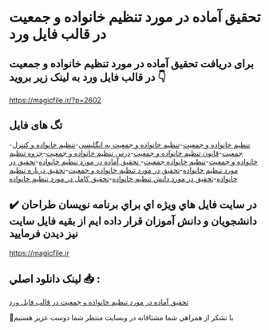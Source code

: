 # تحقیق آماده در مورد تنظیم خانواده و جمعیت در قالب فایل ورد

## برای دریافت تحقیق آماده در مورد تنظیم خانواده و جمعیت در قالب فایل ورد به لینک زیر بروید 👇

https://magicfile.ir/?p=2602

## تگ های فایل

-[تنظیم خانواده و جمعیت](https://magicfile.ir/product/%d8%aa%d8%ad%d9%82%d9%8a%d9%82-%d8%a2%d9%85%d8%a7%d8%af%d9%87-%d8%aa%d9%86%d8%b8%d9%8a%d9%85-%d8%ae%d8%a7%d9%86%d9%88%d8%a7%d8%af%d9%87-%d9%88-%d8%ac%d9%85%d8%b9%d9%8a%d8%aa-%d8%af%d8%b1-%d9%82%d8%a7%d9%84%d8%a8-%d9%81%d8%a7%d9%8a%d9%84-%d9%88%d8%b1%d8%af/)-[تنظیم خانواده و جمعیت به انگلیسی](https://magicfile.ir/product/%d8%aa%d8%ad%d9%82%d9%8a%d9%82-%d8%a2%d9%85%d8%a7%d8%af%d9%87-%d8%aa%d9%86%d8%b8%d9%8a%d9%85-%d8%ae%d8%a7%d9%86%d9%88%d8%a7%d8%af%d9%87-%d9%88-%d8%ac%d9%85%d8%b9%d9%8a%d8%aa-%d8%af%d8%b1-%d9%82%d8%a7%d9%84%d8%a8-%d9%81%d8%a7%d9%8a%d9%84-%d9%88%d8%b1%d8%af/)-[تنظیم خانواده و کنترل جمعیت](https://magicfile.ir/product/%d8%aa%d8%ad%d9%82%d9%8a%d9%82-%d8%a2%d9%85%d8%a7%d8%af%d9%87-%d8%aa%d9%86%d8%b8%d9%8a%d9%85-%d8%ae%d8%a7%d9%86%d9%88%d8%a7%d8%af%d9%87-%d9%88-%d8%ac%d9%85%d8%b9%d9%8a%d8%aa-%d8%af%d8%b1-%d9%82%d8%a7%d9%84%d8%a8-%d9%81%d8%a7%d9%8a%d9%84-%d9%88%d8%b1%d8%af/)-[قانون تنظيم خانواده و جمعيت](https://magicfile.ir/product/%d8%aa%d8%ad%d9%82%d9%8a%d9%82-%d8%a2%d9%85%d8%a7%d8%af%d9%87-%d8%aa%d9%86%d8%b8%d9%8a%d9%85-%d8%ae%d8%a7%d9%86%d9%88%d8%a7%d8%af%d9%87-%d9%88-%d8%ac%d9%85%d8%b9%d9%8a%d8%aa-%d8%af%d8%b1-%d9%82%d8%a7%d9%84%d8%a8-%d9%81%d8%a7%d9%8a%d9%84-%d9%88%d8%b1%d8%af/)-[درس تنظیم خانواده و جمعیت](https://magicfile.ir/product/%d8%aa%d8%ad%d9%82%d9%8a%d9%82-%d8%a2%d9%85%d8%a7%d8%af%d9%87-%d8%aa%d9%86%d8%b8%d9%8a%d9%85-%d8%ae%d8%a7%d9%86%d9%88%d8%a7%d8%af%d9%87-%d9%88-%d8%ac%d9%85%d8%b9%d9%8a%d8%aa-%d8%af%d8%b1-%d9%82%d8%a7%d9%84%d8%a8-%d9%81%d8%a7%d9%8a%d9%84-%d9%88%d8%b1%d8%af/)-[جزوه تنظیم خانواده و جمعیت](https://magicfile.ir/product/%d8%aa%d8%ad%d9%82%d9%8a%d9%82-%d8%a2%d9%85%d8%a7%d8%af%d9%87-%d8%aa%d9%86%d8%b8%d9%8a%d9%85-%d8%ae%d8%a7%d9%86%d9%88%d8%a7%d8%af%d9%87-%d9%88-%d8%ac%d9%85%d8%b9%d9%8a%d8%aa-%d8%af%d8%b1-%d9%82%d8%a7%d9%84%d8%a8-%d9%81%d8%a7%d9%8a%d9%84-%d9%88%d8%b1%d8%af/)-[تنظیم خانواده جمعیت](https://magicfile.ir/product/%d8%aa%d8%ad%d9%82%d9%8a%d9%82-%d8%a2%d9%85%d8%a7%d8%af%d9%87-%d8%aa%d9%86%d8%b8%d9%8a%d9%85-%d8%ae%d8%a7%d9%86%d9%88%d8%a7%d8%af%d9%87-%d9%88-%d8%ac%d9%85%d8%b9%d9%8a%d8%aa-%d8%af%d8%b1-%d9%82%d8%a7%d9%84%d8%a8-%d9%81%d8%a7%d9%8a%d9%84-%d9%88%d8%b1%d8%af/)-[ تحقيق آماده در مورد تنظيم خانواده](https://magicfile.ir/product/%d8%aa%d8%ad%d9%82%d9%8a%d9%82-%d8%a2%d9%85%d8%a7%d8%af%d9%87-%d8%aa%d9%86%d8%b8%d9%8a%d9%85-%d8%ae%d8%a7%d9%86%d9%88%d8%a7%d8%af%d9%87-%d9%88-%d8%ac%d9%85%d8%b9%d9%8a%d8%aa-%d8%af%d8%b1-%d9%82%d8%a7%d9%84%d8%a8-%d9%81%d8%a7%d9%8a%d9%84-%d9%88%d8%b1%d8%af/)-[تحقیق در مورد تنظیم خانواده](https://magicfile.ir/product/%d8%aa%d8%ad%d9%82%d9%8a%d9%82-%d8%a2%d9%85%d8%a7%d8%af%d9%87-%d8%aa%d9%86%d8%b8%d9%8a%d9%85-%d8%ae%d8%a7%d9%86%d9%88%d8%a7%d8%af%d9%87-%d9%88-%d8%ac%d9%85%d8%b9%d9%8a%d8%aa-%d8%af%d8%b1-%d9%82%d8%a7%d9%84%d8%a8-%d9%81%d8%a7%d9%8a%d9%84-%d9%88%d8%b1%d8%af/)-[تحقیق در مورد تنظیم خانواده و جمعیت](https://magicfile.ir/product/%d8%aa%d8%ad%d9%82%d9%8a%d9%82-%d8%a2%d9%85%d8%a7%d8%af%d9%87-%d8%aa%d9%86%d8%b8%d9%8a%d9%85-%d8%ae%d8%a7%d9%86%d9%88%d8%a7%d8%af%d9%87-%d9%88-%d8%ac%d9%85%d8%b9%d9%8a%d8%aa-%d8%af%d8%b1-%d9%82%d8%a7%d9%84%d8%a8-%d9%81%d8%a7%d9%8a%d9%84-%d9%88%d8%b1%d8%af/)-[تحقیق درباره تنظیم خانواده](https://magicfile.ir/product/%d8%aa%d8%ad%d9%82%d9%8a%d9%82-%d8%a2%d9%85%d8%a7%d8%af%d9%87-%d8%aa%d9%86%d8%b8%d9%8a%d9%85-%d8%ae%d8%a7%d9%86%d9%88%d8%a7%d8%af%d9%87-%d9%88-%d8%ac%d9%85%d8%b9%d9%8a%d8%aa-%d8%af%d8%b1-%d9%82%d8%a7%d9%84%d8%a8-%d9%81%d8%a7%d9%8a%d9%84-%d9%88%d8%b1%d8%af/)-[تحقیق در مورد دانش تنظیم خانواده](https://magicfile.ir/product/%d8%aa%d8%ad%d9%82%d9%8a%d9%82-%d8%a2%d9%85%d8%a7%d8%af%d9%87-%d8%aa%d9%86%d8%b8%d9%8a%d9%85-%d8%ae%d8%a7%d9%86%d9%88%d8%a7%d8%af%d9%87-%d9%88-%d8%ac%d9%85%d8%b9%d9%8a%d8%aa-%d8%af%d8%b1-%d9%82%d8%a7%d9%84%d8%a8-%d9%81%d8%a7%d9%8a%d9%84-%d9%88%d8%b1%d8%af/)-[تحقیق کامل در مورد تنظیم خانواده](https://magicfile.ir/product/%d8%aa%d8%ad%d9%82%d9%8a%d9%82-%d8%a2%d9%85%d8%a7%d8%af%d9%87-%d8%aa%d9%86%d8%b8%d9%8a%d9%85-%d8%ae%d8%a7%d9%86%d9%88%d8%a7%d8%af%d9%87-%d9%88-%d8%ac%d9%85%d8%b9%d9%8a%d8%aa-%d8%af%d8%b1-%d9%82%d8%a7%d9%84%d8%a8-%d9%81%d8%a7%d9%8a%d9%84-%d9%88%d8%b1%d8%af/)

## ✔️ در سايت فايل هاي ويژه اي براي برنامه نويسان طراحان دانشجويان و دانش آموزان قرار داده ايم از بقيه فايل سايت نيز ديدن فرماييد

https://magicfile.ir


## لينک دانلود اصلي 📥 :

[تحقیق آماده در مورد تنظیم خانواده و جمعیت در قالب فایل ورد](https://magicfile.ir/product/%d8%aa%d8%ad%d9%82%d9%8a%d9%82-%d8%a2%d9%85%d8%a7%d8%af%d9%87-%d8%aa%d9%86%d8%b8%d9%8a%d9%85-%d8%ae%d8%a7%d9%86%d9%88%d8%a7%d8%af%d9%87-%d9%88-%d8%ac%d9%85%d8%b9%d9%8a%d8%aa-%d8%af%d8%b1-%d9%82%d8%a7%d9%84%d8%a8-%d9%81%d8%a7%d9%8a%d9%84-%d9%88%d8%b1%d8%af/) 


🙏با تشکر از همراهي شما مشتاقانه در وبسایت منتظر شما دوست عزیز هستیم

